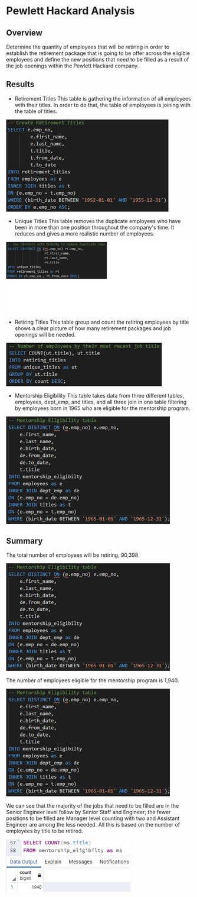 # Pewlett Hackard Analysis

## Overview
Determine the quantity of employees that will be retiring in order to establish the retirement package that is going to be offer across the eligible employees and define the new positions that need to be filled as a result of the job openings within the Pewlett Hackard company.

## Results
- Retirement Titles
This table is gathering the information of all employees with their titles. In order to do that, the table of employees is joining with the table of titles.

![graph1](Resources/retirement_titles.png)

- Unique Titles
This table removes the duplicate employees who have been in more than one position throughout the company's time. It reduces and gives a more realistic number of employees.

![graph1](Resources/unique_titles.png)

- Retiring Titles
This table group and count the retiring employees by title shows a clear picture of how many retirement packages and job openings will be needed.

![graph3](Resources/retiring_titles.png)

- Mentorship Eligibility
This table takes data from three different tables, employees, dept_emp, and titles, and all three join in one table filtering by employees born in 1965 who are eligible for the mentorship program.

![graph4](Resources/menthorship_eligibility.png)

## Summary
The total number of employees will be retiring, 90,398.

![](Resources/menthorship_eligibility.png)

The number of employees eligible for the mentorship program is 1,940. 

![](Resources/menthorship_eligibility.png)

We can see that the majority of the jobs that need to be filled are in the Senior Engineer level follow by Senior Staff and Engineer; the fewer positions to be filled are Manager level counting with two and Assistant Engineer are among the less needed. All this is based on the number of employees by title to be retired.

![](Resources/num_ms.png)

